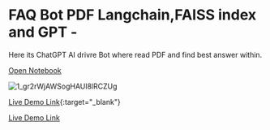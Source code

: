 # FAQ Bot PDF Langchain,FAISS index and GPT -

Here its ChatGPT AI drivre Bot where read PDF and find best answer within.

[Open Notebook](https://github.com/snowflaxGitRepo/chatgpt-pdf/blob/main/README.ipynb)

![1_gr2rWjAWSogHAUl8lRCZUg](https://github.com/snowflaxGitRepo/chatgpt-pdf/assets/146845568/1ba1ebfa-b702-4cc4-88f5-b1dec2b1ada1)

[Live Demo Link](http://122.169.118.18:3003/){:target="_blank"}

<a href="http://122.169.118.18:3003/" target="_blank">Live Demo Link</a>

